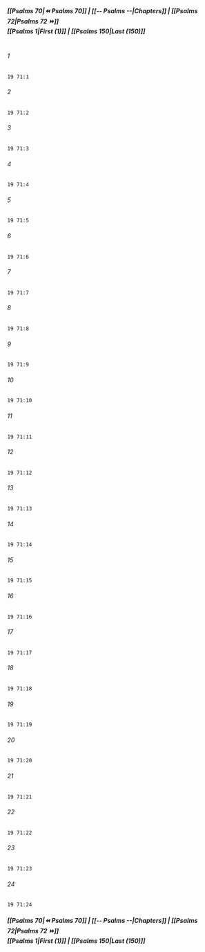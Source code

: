 
##### **[[Psalms 70|⏪ Psalms 70]] | [[-- Psalms --|Chapters]] | [[Psalms 72|Psalms 72 ⏩]]**<br>**[[Psalms 1|First (1)]] | [[Psalms 150|Last (150)]]**<br><br>

###### 1
``` verse
19 71:1
```
###### 2
``` verse
19 71:2
```
###### 3
``` verse
19 71:3
```
###### 4
``` verse
19 71:4
```
###### 5
``` verse
19 71:5
```
###### 6
``` verse
19 71:6
```
###### 7
``` verse
19 71:7
```
###### 8
``` verse
19 71:8
```
###### 9
``` verse
19 71:9
```
###### 10
``` verse
19 71:10
```
###### 11
``` verse
19 71:11
```
###### 12
``` verse
19 71:12
```
###### 13
``` verse
19 71:13
```
###### 14
``` verse
19 71:14
```
###### 15
``` verse
19 71:15
```
###### 16
``` verse
19 71:16
```
###### 17
``` verse
19 71:17
```
###### 18
``` verse
19 71:18
```
###### 19
``` verse
19 71:19
```
###### 20
``` verse
19 71:20
```
###### 21
``` verse
19 71:21
```
###### 22
``` verse
19 71:22
```
###### 23
``` verse
19 71:23
```
###### 24
``` verse
19 71:24
```

##### **[[Psalms 70|⏪ Psalms 70]] | [[-- Psalms --|Chapters]] | [[Psalms 72|Psalms 72 ⏩]]**<br>**[[Psalms 1|First (1)]] | [[Psalms 150|Last (150)]]**
